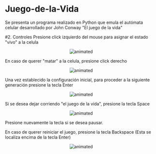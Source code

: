 # Juego-de-la-Vida
Se presenta un programa realizado en Python que emula el autómata celular desarrollado por John Conway "El juego de la vida"

#2. Controles
Presione click izquierdo del mouse para asignar el estado "vivo" a la celula
<p align="center">
  <img src="https://user-images.githubusercontent.com/75518367/155262708-6b663a10-2466-48db-ad6f-1c181b1704a7.gif" alt="animated" />
</p>
En caso de querer "matar" a la celula, presione click derecho
<p align="center">
  <img src="https://user-images.githubusercontent.com/75518367/155408321-839f8d28-6151-462c-8056-b46a3f6b5818.gif" alt="animated" />
</p>
Una vez establecido la configuración inicial, para proceder a la siguiente generación presione la tecla Enter
<p align="center">
  <img src="https://user-images.githubusercontent.com/75518367/155263660-8eab2da0-f783-4f92-b1d6-d128ee6bdd6e.gif" alt="animated" />
</p>
Si se desea dejar corriendo "el juego de la vida", presione la tecla Space
<p align="center">
  <img src="https://user-images.githubusercontent.com/75518367/155414472-ce985a3f-465c-4fc0-923d-d147094fcc68.gif" alt="animated" />
</p>
Presione nuevamente la tecla si se desea pausar.

En caso de querer reiniciar el juego, presione la tecla Backspace (Esta se localiza encima de la tecla Enter)
<p align="center">
  <img src="https://user-images.githubusercontent.com/75518367/155264886-3f42fb4e-8b6f-4c92-84b2-9c9d4822f9e5.gif" alt="animated" />
</p>
